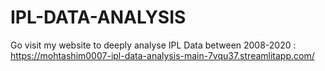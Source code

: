 # IPL-DATA-ANALYSIS

Go visit my website to deeply analyse IPL Data between 2008-2020 : https://mohtashim0007-ipl-data-analysis-main-7vqu37.streamlitapp.com/ 
